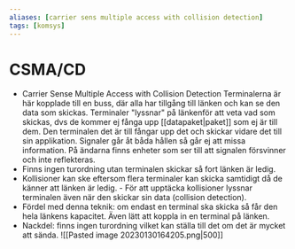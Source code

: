 ```yaml
---
aliases: [carrier sens multiple access with collision detection]
tags: [komsys]
---
```

# CSMA/CD
- Carrier Sense Multiple Access with Collision Detection
Terminalerna är här kopplade till en buss, där alla har tillgång till länken och kan se den data som skickas. Terminaler "lyssnar" på länkenför att veta vad som skickas, dvs de kommer ej fånga upp [[datapaket|paket]] som ej är till dem. Den terminalen det är till fångar upp det och skickar vidare det till sin applikation. 
Signaler går åt båda hållen så går ej att missa information. På ändarna finns enheter som ser till att signalen försvinner och inte reflekteras.
- Finns ingen turordning utan terminalen skickar så fort länken är ledig. 
- Kollisioner kan ske eftersom flera terminaler kan skicka samtidigt då de känner att länken är ledig. 
		- För att upptäcka kollisioner lyssnar terminalen även när den skickar sin data (collision detection). 
- Fördel med denna teknik: om endast en terminal ska skicka så får den hela länkens kapacitet. Även lätt att koppla in en terminal på länken. 
- Nackdel: finns ingen turordning vilket kan ställa till det om det är mycket att sända.
![[Pasted image 20230130164205.png|500]]